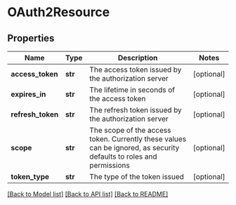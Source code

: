 # OAuth2Resource

## Properties
Name | Type | Description | Notes
------------ | ------------- | ------------- | -------------
**access_token** | **str** | The access token issued by the authorization server | [optional] 
**expires_in** | **str** | The lifetime in seconds of the access token | [optional] 
**refresh_token** | **str** | The refresh token issued by the authorization server | [optional] 
**scope** | **str** | The scope of the access token. Currently these values can be ignored, as security defaults to roles and permissions | [optional] 
**token_type** | **str** | The type of the token issued | [optional] 

[[Back to Model list]](../README.md#documentation-for-models) [[Back to API list]](../README.md#documentation-for-api-endpoints) [[Back to README]](../README.md)


